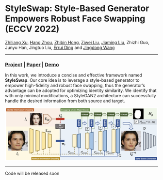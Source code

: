 # StyleSwap: Style-Based Generator Empowers Robust Face Swapping (ECCV 2022)

[Zhiliang Xu](https://scholar.google.com/citations?user=93ZNjNgAAAAJ&hl=zh-CN), [Hang Zhou](https://hangz-nju-cuhk.github.io/), [Zhibin Hong](https://scholar.google.com.au/citations?user=9IIxWBsAAAAJ), [Ziwei Liu](https://liuziwei7.github.io/), [Jiaming Liu](https://jmliu88.github.io/), Zhizhi Guo, Junyu Han, Jingtuo Liu, [Errui Ding](https://scholar.google.com/citations?user=1wzEtxcAAAAJ) and [Jingdong Wang](https://jingdongwang2017.github.io/)

---

### [Project](https://hangz-nju-cuhk.github.io/projects/StyleSwap) | [Paper]() | [Demo](https://www.youtube.com/watch?v=bsHhzU8VSLo)

In this work, we introduce a concise and effective framework named **StyleSwap**. Our core idea is to leverage a style-based generator to empower high-fidelity and robust face swapping, thus the generator’s advantage can be adopted for optimizing identity similarity. We identify that with only minimal modifications, a StyleGAN2 architecture can successfully handle the desired information from both source and target. 

<img src='./misc/StyleSwap.png' width=880>

---
Code will be released soon
